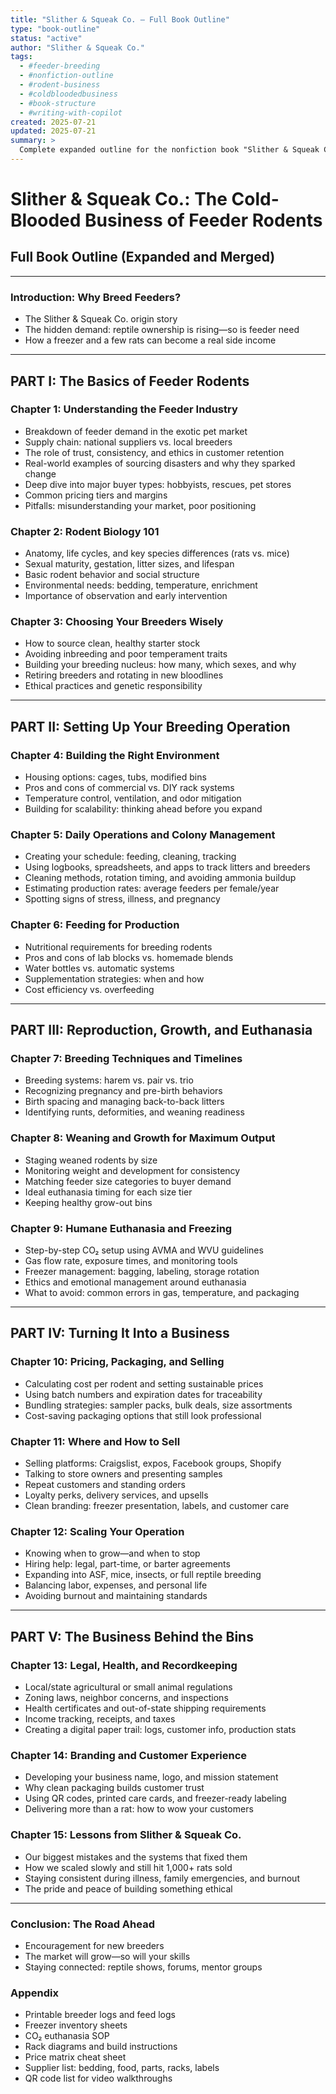 ```yaml
---
title: "Slither & Squeak Co. – Full Book Outline"
type: "book-outline"
status: "active"
author: "Slither & Squeak Co."
tags:
  - #feeder-breeding
  - #nonfiction-outline
  - #rodent-business
  - #coldbloodedbusiness
  - #book-structure
  - #writing-with-copilot
created: 2025-07-21
updated: 2025-07-21
summary: >
  Complete expanded outline for the nonfiction book "Slither & Squeak Co.," including all major chapters, sections, and appendix materials. This outline serves as the structural guide for writing each chapter in Markdown using AI tools like GitHub Copilot and ChatGPT. It combines narrative, instructional, and ethical approaches to help readers launch and scale a feeder rodent breeding business.
---
```



# Slither & Squeak Co.: The Cold-Blooded Business of Feeder Rodents

## Full Book Outline (Expanded and Merged)

---

### Introduction: Why Breed Feeders?

* The Slither & Squeak Co. origin story
* The hidden demand: reptile ownership is rising—so is feeder need
* How a freezer and a few rats can become a real side income

---

## PART I: The Basics of Feeder Rodents

### Chapter 1: Understanding the Feeder Industry

* Breakdown of feeder demand in the exotic pet market
* Supply chain: national suppliers vs. local breeders
* The role of trust, consistency, and ethics in customer retention
* Real-world examples of sourcing disasters and why they sparked change
* Deep dive into major buyer types: hobbyists, rescues, pet stores
* Common pricing tiers and margins
* Pitfalls: misunderstanding your market, poor positioning

### Chapter 2: Rodent Biology 101

* Anatomy, life cycles, and key species differences (rats vs. mice)
* Sexual maturity, gestation, litter sizes, and lifespan
* Basic rodent behavior and social structure
* Environmental needs: bedding, temperature, enrichment
* Importance of observation and early intervention

### Chapter 3: Choosing Your Breeders Wisely

* How to source clean, healthy starter stock
* Avoiding inbreeding and poor temperament traits
* Building your breeding nucleus: how many, which sexes, and why
* Retiring breeders and rotating in new bloodlines
* Ethical practices and genetic responsibility

---

## PART II: Setting Up Your Breeding Operation

### Chapter 4: Building the Right Environment

* Housing options: cages, tubs, modified bins
* Pros and cons of commercial vs. DIY rack systems
* Temperature control, ventilation, and odor mitigation
* Building for scalability: thinking ahead before you expand

### Chapter 5: Daily Operations and Colony Management

* Creating your schedule: feeding, cleaning, tracking
* Using logbooks, spreadsheets, and apps to track litters and breeders
* Cleaning methods, rotation timing, and avoiding ammonia buildup
* Estimating production rates: average feeders per female/year
* Spotting signs of stress, illness, and pregnancy

### Chapter 6: Feeding for Production

* Nutritional requirements for breeding rodents
* Pros and cons of lab blocks vs. homemade blends
* Water bottles vs. automatic systems
* Supplementation strategies: when and how
* Cost efficiency vs. overfeeding

---

## PART III: Reproduction, Growth, and Euthanasia

### Chapter 7: Breeding Techniques and Timelines

* Breeding systems: harem vs. pair vs. trio
* Recognizing pregnancy and pre-birth behaviors
* Birth spacing and managing back-to-back litters
* Identifying runts, deformities, and weaning readiness

### Chapter 8: Weaning and Growth for Maximum Output

* Staging weaned rodents by size
* Monitoring weight and development for consistency
* Matching feeder size categories to buyer demand
* Ideal euthanasia timing for each size tier
* Keeping healthy grow-out bins

### Chapter 9: Humane Euthanasia and Freezing

* Step-by-step CO₂ setup using AVMA and WVU guidelines
* Gas flow rate, exposure times, and monitoring tools
* Freezer management: bagging, labeling, storage rotation
* Ethics and emotional management around euthanasia
* What to avoid: common errors in gas, temperature, and packaging

---

## PART IV: Turning It Into a Business

### Chapter 10: Pricing, Packaging, and Selling

* Calculating cost per rodent and setting sustainable prices
* Using batch numbers and expiration dates for traceability
* Bundling strategies: sampler packs, bulk deals, size assortments
* Cost-saving packaging options that still look professional

### Chapter 11: Where and How to Sell

* Selling platforms: Craigslist, expos, Facebook groups, Shopify
* Talking to store owners and presenting samples
* Repeat customers and standing orders
* Loyalty perks, delivery services, and upsells
* Clean branding: freezer presentation, labels, and customer care

### Chapter 12: Scaling Your Operation

* Knowing when to grow—and when to stop
* Hiring help: legal, part-time, or barter agreements
* Expanding into ASF, mice, insects, or full reptile breeding
* Balancing labor, expenses, and personal life
* Avoiding burnout and maintaining standards

---

## PART V: The Business Behind the Bins

### Chapter 13: Legal, Health, and Recordkeeping

* Local/state agricultural or small animal regulations
* Zoning laws, neighbor concerns, and inspections
* Health certificates and out-of-state shipping requirements
* Income tracking, receipts, and taxes
* Creating a digital paper trail: logs, customer info, production stats

### Chapter 14: Branding and Customer Experience

* Developing your business name, logo, and mission statement
* Why clean packaging builds customer trust
* Using QR codes, printed care cards, and freezer-ready labeling
* Delivering more than a rat: how to wow your customers

### Chapter 15: Lessons from Slither & Squeak Co.

* Our biggest mistakes and the systems that fixed them
* How we scaled slowly and still hit 1,000+ rats sold
* Staying consistent during illness, family emergencies, and burnout
* The pride and peace of building something ethical

---

### Conclusion: The Road Ahead

* Encouragement for new breeders
* The market will grow—so will your skills
* Staying connected: reptile shows, forums, mentor groups

### Appendix

* Printable breeder logs and feed logs
* Freezer inventory sheets
* CO₂ euthanasia SOP
* Rack diagrams and build instructions
* Price matrix cheat sheet
* Supplier list: bedding, food, parts, racks, labels
* QR code list for video walkthroughs
